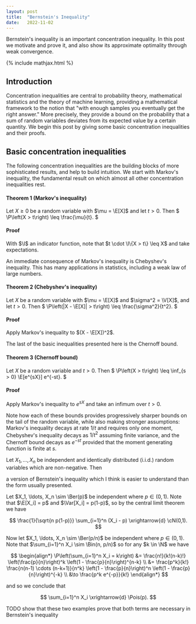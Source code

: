 ```yaml
---
layout: post
title:  "Bernstein's Inequality"
date:   2022-11-02
---
```


Bernstein's inequality is an important concentration inequality.
In this post we motivate and prove it,
and also show its approximate optimality
through weak convergence.

{% include mathjax.html %}

<div style="display:none">
  $ \newcommand \P {\mathbb{P}} $
  $ \newcommand \E {\mathbb{E}} $
  $ \newcommand \I {\mathbb{I}} $
  $ \newcommand \V {\mathbb{V}} $
</div>

## Introduction

Concentration inequalities are central to
probability theory, mathematical statistics and the
theory of machine learning,
providing a mathematical framework to the notion that
"with enough samples you eventually get the right answer."
More precisely, they provide a bound on the probability
that a sum of random variables deviates from its expected value
by a certain quantity.
We begin this post by giving some basic concentration
inequalities and their proofs.

## Basic concentration inequalities

The following concentration inequalities are the
building blocks of more sophisticated results,
and help to build intuition.
We start with Markov's inequality,
the fundamental result on which
almost all other concentration inequalities rest.

<div class="box-rounded">

<h4> Theorem 1 (Markov's inequality) </h4>

Let $X \geq 0$ be a random variable
with $\mu = \E[X]$ and let $t>0$.
Then
$
\P\left(X > t\right)
\leq \frac{\mu}{t}.
$

<h4 style="margin-top:5mm"> Proof </h4>

With $\I$ an indicator function, note that
$t \cdot \I\{X > t\} \leq X$
and take expectations.

</div>

An immediate consequence of Markov's inequality is
Chebyshev's inequality.
This has many applications in statistics,
including a weak law of large numbers.


<div class="box-rounded">

<h4> Theorem 2 (Chebyshev's inequality) </h4>

Let $X$ be a random variable
with $\mu = \E[X]$ and
$\sigma^2 = \V[X]$,
and let $t>0$.
Then
$
\P\left(|X - \E[X]| > t\right)
\leq \frac{\sigma^2}{t^2}.
$

<h4 style="margin-top:5mm"> Proof </h4>

Apply Markov's inequality to
$(X - \E[X])^2$.

</div>

The last of the basic inequalities presented here is
the Chernoff bound.

<div class="box-rounded">

<h4> Theorem 3 (Chernoff bound) </h4>

Let $X$ be a random variable
and $t>0$.
Then
$
\P\left(X > t\right)
\leq
\inf_{s > 0}
\E[e^{sX}]
e^{-st}.
$

<h4 style="margin-top:5mm"> Proof </h4>

Apply Markov's inequality to
$e^{sX}$ and take an infimum over $t > 0$.

</div>

Note how each of these bounds provides progressively sharper
bounds on the tail of the random variable,
while also making stronger assumptions:
Markov's inequality decays at rate $1/t$
and requires only one moment,
Chebyshev's inequality decays as $1/t^2$
assuming finite variance,
and the Chernoff bound decays as $e^{-st}$
provided that the moment generating function is finite at $s$.





Let $X_1, \ldots, X_n$ be independent and identically distributed
(i.i.d.) random variables which are non-negative.
Then



a version of Bernstein's inequality
which I think is easier to understand than the form usually presented.


<div style="display:none">
  $\newcommand \N {\mathbb{N}}$
  $\newcommand \P {\mathbb{P}}$
  $\newcommand \E {\mathbb{E}}$
  $\newcommand \Var {\mathrm{Var}}$
  $\newcommand \cN {\mathcal{N}}$
  $\newcommand \Ber {\mathrm{Ber}}$
  $\newcommand \Bin {\mathrm{Bin}}$
  $\newcommand \Pois {\mathrm{Pois}}$
</div>

Let $X_1, \ldots, X_n \sim \Ber(p)$ be independent where $p \in (0,1)$.
Note that $\E[X_i] = p$ and $\Var[X_i] = p(1-p)$,
so by the central limit theorem we have

$$
\frac{1}{\sqrt{n p(1-p)}}
\sum_{i=1}^n (X_i - p)
\xrightarrow{d} \cN(0,1).
$$

Now let $X_1, \ldots, X_n \sim \Ber(p/n)$ be independent where $p \in (0,1)$.
Note that $\sum_{i=1}^n X_i \sim \Bin(n, p/n)$
so for any $k \in \N$ we have

$$
\begin{align*}
\P\left(\sum_{i=1}^n X_i = k\right)
&= \frac{n!}{k!(n-k)!}
\left(\frac{p}{n}\right)^k
\left(1 - \frac{p}{n}\right)^{n-k} \\
&= \frac{p^k}{k!}
\frac{n(n-1) \cdots (n-k+1)}{n^k}
\left(1 - \frac{p}{n}\right)^n
\left(1 - \frac{p}{n}\right)^{-k} \\
&\to \frac{p^k e^{-p}}{k!}
\end{align*}
$$

and so we conclude that

$$
\sum_{i=1}^n X_i
\xrightarrow{d} \Pois(p).
$$


TODO show that these two examples prove that both terms
are necessary in Bernstein's inequality
